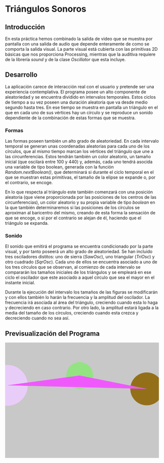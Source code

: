 # Triángulos Sonoros

## Introducción

En esta práctica hemos combinado la salida de video que se muestra por pantalla con una salida de audio que depende enteramente de como se comporta la salida visual. La parte visual está cubierta con las primitivas 2D básicas que nos proporciona Processing, mientras que la auditiva requiere de la librería *sound* y de la clase *Oscillator* que esta incluye.


## Desarrollo

La aplicación carece de interacción real con el usuario y pretende ser una experiencia contemplativa. El programa posee un alto componente de aleatoriedad y se encuentra dividido en intervalos temporales. Estos ciclos de tiempo a su vez poseen una duración aleatoria que va desde medio segundo hasta tres. En ese tiempo se muestra en pantalla un triángulo en el que en cada uno de sus vértices hay un círculo y se reproduce un sonido dependiente de la combinación de estas formas que se muestra.

### Formas

Las formas poseen también un alto grado de aleatoriedad. En cada intervalo temporal se generan unas coordenadas aleatorias para cada uno de los círculos, que al mismo tiempo marcan los vértices del triángulo que une a las circunferencias. Estos tendrán también un color aleatorio, un tamaño inicial (que oscilará entre 100 y 440) y, además, cada uno tendrá asocida una variable de tipo boolean, generada con la función  *Random.nextBoolean()*, que determinará si durante el ciclo temporal en el que se muestran estas primitivas, el tamaño de la elipse se expande o, por el contrario, se encoge.

En lo que respecta al triángulo este también comenzará con una posición aleatoria (que viene proporcionada por las posiciones de los centros de las circunferencias), un color aleatorio y su propia variable de tipo *boolean* en la que también determinaremos si las posiciones de los círculos se aproximan al baricentro del mismo, creando de esta forma la sensación de que se encoge, o si por el contrario se alejan de él, haciendo que el triángulo se expanda.

### Sonido

El sonido que emitirá el programa se encuentra condicionado por la parte visual, y por tanto poseerá un alto grado de aleatoriedad. Se han incluido tres osciladores distitos: uno de sierra (*SawOsc*), uno triangular (*TriOsc*) y otro cuadrado (*SqrOsc*). Cada uno de ellos se encuentra asociado a uno de los tres círculos que se observan, al comienzo de cada intervalo se compararán los tamaños iniciales de los triángulos y se empleará en ese ciclo el oscilador que este asociado a aquel círculo que sea el mayor en el instante inicial.

Durante la ejecución del intervalo los tamaños de las figuras se modificarán y con ellos también lo harán la frecuencia y la amplitud del oscilador. La frecuencia irá asociada al área del triángulo, creciendo cuando esta lo haga y decreciendo en caso contrario. Por otro lado, la amplitud estará ligada a la media del tamaño de los círculos, creciendo cuando esta crezca y decreciendo cuando no sea así.


## Previsualización del Programa

<p align="center"> <img src="animacion.gif" alt="gif animado" /> </p>
